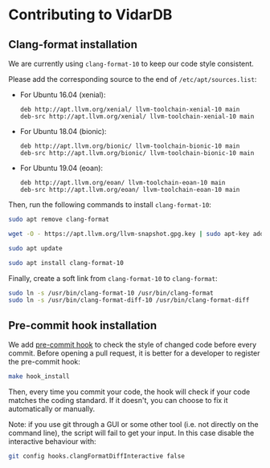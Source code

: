 # Contributing to VidarDB

## Clang-format installation

We are currently using `clang-format-10` to keep our code style consistent.

Please add the corresponding source to the end of `/etc/apt/sources.list`:

 - For Ubuntu 16.04 (xenial):

    ```
    deb http://apt.llvm.org/xenial/ llvm-toolchain-xenial-10 main
    deb-src http://apt.llvm.org/xenial/ llvm-toolchain-xenial-10 main
    ```

 - For Ubuntu 18.04 (bionic):

    ```
    deb http://apt.llvm.org/bionic/ llvm-toolchain-bionic-10 main
    deb-src http://apt.llvm.org/bionic/ llvm-toolchain-bionic-10 main
    ```

 - For Ubuntu 19.04 (eoan):

    ```
    deb http://apt.llvm.org/eoan/ llvm-toolchain-eoan-10 main
    deb-src http://apt.llvm.org/eoan/ llvm-toolchain-eoan-10 main
    ```

Then, run the following commands to install `clang-format-10`:

```bash
sudo apt remove clang-format

wget -O - https://apt.llvm.org/llvm-snapshot.gpg.key | sudo apt-key add -

sudo apt update

sudo apt install clang-format-10
```

Finally, create a soft link from `clang-format-10` to `clang-format`:

```bash
sudo ln -s /usr/bin/clang-format-10 /usr/bin/clang-format
sudo ln -s /usr/bin/clang-format-diff-10 /usr/bin/clang-format-diff
```

## Pre-commit hook installation

We add [pre-commit hook](https://github.com/barisione/clang-format-hooks) to check the style of changed code before every commit. 
Before opening a pull request, it is better for a developer to register the pre-commit hook:

```bash
make hook_install
```

Then, every time you commit your code, the hook will check if your code matches the coding standard.
If it doesn't, you can choose to fix it automatically or manually.

Note: if you use git through a GUI or some other tool (i.e. not directly on the command line), the script will fail to
get your input. In this case disable the interactive behaviour with:
 
 ```bash
git config hooks.clangFormatDiffInteractive false
```
